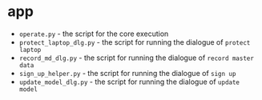 # app
- ```operate.py``` - the script for the core execution
- ```protect_laptop_dlg.py``` - the script for running the dialogue of ```protect laptop```
- ```record_md_dlg.py``` - the script for running the dialogue of ```record master data```
- ```sign_up_helper.py``` - the script for running the dialogue of ```sign up```
- ```update_model_dlg.py``` - the script for running the dialogue of ```update model```